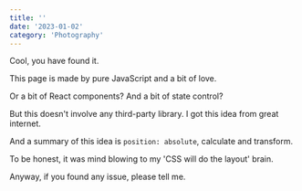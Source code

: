 ```yaml
---
title: ''
date: '2023-01-02'
category: 'Photography'
---
```


Cool, you have found it.

This page is made by pure JavaScript and a bit of love.

Or a bit of React components? And a bit of state control?

But this doesn't involve any third-party library. I got this idea from great internet.

And a summary of this idea is `position: absolute`, calculate and transform.

To be honest, it was mind blowing to my 'CSS will do the layout' brain.

Anyway, if you found any issue, please tell me.
